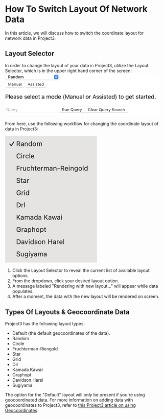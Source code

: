 # How To Switch Layout Of Network Data

In this article, we will discuss how to switch the coordinate layout for network data in Project3.

## Layout Selector

In order to change the layout of your data in Project3, utilize the Layout Selector, which is in the upper right hand corner of the screen:
![The Layout Selector](images/querybar.png)

From here, use the following workflow for changing the coordinate layout of data in Project3:

![The Layout Selector](images/layouts.png)

1. Click the Layout Selector to reveal the current list of available layout options.
2. From the dropdown, click your desired layout option.
3. A message labeled "Rendering with new layout..." will appear while data populates.
4. After a moment, the data with the new layout will be rendered on screen.

## Types Of Layouts & Geocoordinate Data

Project3 has the following layout types:
- Default (the default geocoordinates of the data).
- Random
- Circle
- Fruchterman-Riengold
- Star
- Grid
- Drl
- Kamada Kawaii
- Graphopt
- Davidson Harel
- Sugiyama

The option for the "Default" layout will only be present if you're using geocoordinated data. For more information on adding data with geocoordinates to Project3, refer to [this Project3 article on using Geocoordinates](CoordinatesGeodata.md).
